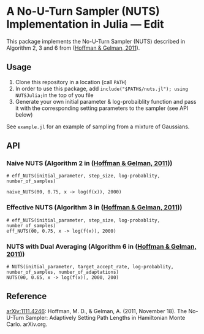 # A No-U-Turn Sampler (NUTS) Implementation in Julia — Edit

This package implements the No-U-Turn Sampler (NUTS) described in Algorithm 2, 3 and 6 from ([Hoffman & Gelman, 2011][1]).

## Usage

1. Clone this repository in a location (call `PATH`)
2. In order to use this package, add `include("$PATH$/nuts.jl"); using NUTSJulia;`in the top of you file
3. Generate your own initial parameter & log-probaiblity function and pass it with the corresponding setting parameters to the sampler (see API below)

See `example.jl` for an example of sampling from a mixture of Gaussians.

## API

### Naive NUTS (Algorithm 2 in ([Hoffman & Gelman, 2011][1]))

```
# eff_NUTS(initial_parameter, step_size, log-probablity, number_of_samples)

naive_NUTS(θ0, 0.75, x -> log(f(x)), 2000)
```

### Effective NUTS (Algorithm 3 in ([Hoffman & Gelman, 2011][1]))

```
# eff_NUTS(initial_parameter, step_size, log-probablity, number_of_samples)
eff_NUTS(θ0, 0.75, x -> log(f(x)), 2000)
```

### NUTS with Dual Averaging (Algorithm 6 in ([Hoffman & Gelman, 2011][1]))

```
# NUTS(initial_parameter, target_accept_rate, log-probablity, number_of_samples, number_of_adaptations)
NUTS(θ0, 0.65, x -> log(f(x)), 2000, 200)
```

## Reference

[arXiv:1111.4246][1]: Hoffman, M. D., & Gelman, A. (2011, November 18). The No-U-Turn Sampler: Adaptively Setting Path Lengths in Hamiltonian Monte Carlo. arXiv.org.

[1]: http://arxiv.org/abs/1111.4246

